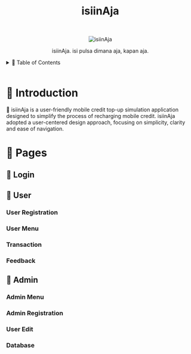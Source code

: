 <!-- HEADER -->
<h1 align="center"> isiinAja </h1> <br>
<p align="center">
  <a>
    <img alt="isiinAja" title="isiinAja" src="https://imgur.com/0e0NqdM.png">
  </a>
</p>

<p align="center">
  isiinAja. isi pulsa dimana aja, kapan aja.
</p>

<!-- TABLE OF CONTENTS -->
<details>
  <summary>🏁 Table of Contents</summary>
  <ol>
    <li><a href="#-introduction">Introduction</a></li>
    <li>
      <a href="#-pages">Pages</a>
      <ul>
        <li><a href="#-login">Login</a></li>
        <li>
          <a href="#-user">User</a>
          <ul>
            <li><a href="#user-registration">User Registration</a></li>
            <li><a href="#user-menu">User Menu</a></li>
            <li><a href="#transaction">Transaction</a></li>
            <li><a href="#feedback">Feedback</a></li>
          </ul>
        </li>
      <li>
        <a href="#-admin">Admin</a>
        <ul>
          <li><a href="#admin-menu">Admin Menu</a></li>
          <li><a href="#admin-regist">Admin Registration</a></li>
          <li><a href="#admin-edit-user">Edit User</a></li>
          <li><a href="#database">Database</a></li>
        </ul>
      </li>
  </ol>
</details>

<br />

# 🤖 Introduction

📱 isiinAja is a user-friendly mobile credit top-up simulation application designed to simplify the process of recharging mobile credit. isiinAja adopted a user-centered design approach, focusing on simplicity, clarity and ease of navigation.

# 📃 Pages  
## 🔑 Login
## 👤 User
### User Registration
### User Menu
### Transaction
### Feedback
## 👤 Admin
### Admin Menu
### Admin Registration
### User Edit
### Database

